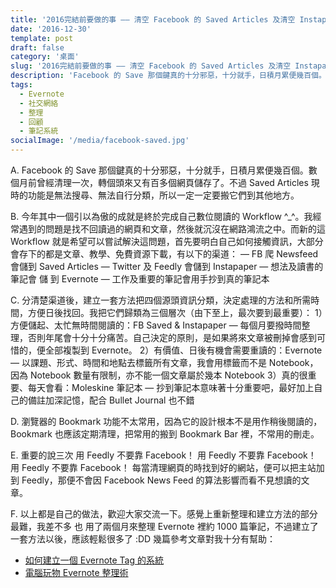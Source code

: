 ```yaml
---
title: '2016完結前要做的事 —— 清空 Facebook 的 Saved Articles 及清空 Instapaper'
date: '2016-12-30'
template: post
draft: false
category: '桌面'
slug: '2016完結前要做的事 —— 清空 Facebook 的 Saved Articles 及清空 Instapaper'
description: 'Facebook 的 Save 那個鍵真的十分邪惡，十分就手，日積月累便幾百個。數個月前曾經清理一次，轉個頭來又有百多個網頁儲存了。不過 Saved Articles 現時的功能是無法搜尋、無法自行分類，所以一定一定要搬它們到其他地方。'
tags:
  - Evernote
  - 社交網絡
  - 整理
  - 回顧
  - 筆記系統
socialImage: '/media/facebook-saved.jpg'
---
```


A. Facebook 的 Save 那個鍵真的十分邪惡，十分就手，日積月累便幾百個。數個月前曾經清理一次，轉個頭來又有百多個網頁儲存了。不過 Saved Articles 現時的功能是無法搜尋、無法自行分類，所以一定一定要搬它們到其他地方。

B. 今年其中一個引以為傲的成就是終於完成自己數位閱讀的 Workflow ^\_^。我經常遇到的問題是找不回讀過的網頁和文章，然後就沉沒在網路鴻流之中。而新的這 Workflow 就是希望可以嘗試解決這問題，首先要明白自己如何接觸資訊，大部分會存下的都是文章、教學、免費資源下載，有以下的渠道：
— FB 爬 Newsfeed 會儲到 Saved Articles
— Twitter 及 Feedly 會儲到 Instapaper
— 想法及讀書的筆記會 儲 到 Evernote
— 工作及重要的筆記會用手抄到真的筆記本

C. 分清楚渠道後，建立一套方法把四個源頭資訊分類，決定處理的方法和所需時間，方便日後找回。我把它們歸類為三個層次（由下至上，最次要到最重要）：
1）方便儲起、太忙無時間閱讀的：FB Saved & Instapaper
— 每個月要撥時間整理，否則年尾會十分十分痛苦。自己決定的原則，是如果將來文章被刪掉會感到可惜的，便全部複製到 Evernote。
2）有價值、日後有機會需要重讀的：Evernote
— 以課題、形式、時間和地點去標籤所有文章，我會用標籤而不是 Notebook，因為 Notebook 數量有限制，亦不能一個文章屬於幾本 Notebook
3）真的很重要、每天會看：Moleskine 筆記本
— 抄到筆記本意味著十分重要吧，最好加上自己的備註加深記憶，配合 Bullet Journal 也不錯

D. 瀏覽器的 Bookmark 功能不太常用，因為它的設計根本不是用作稍後閱讀的，Bookmark 也應該定期清理，把常用的搬到 Bookmark Bar 裡，不常用的刪走。

E. 重要的說三次
用 Feedly 不要靠 Facebook！
用 Feedly 不要靠 Facebook！
用 Feedly 不要靠 Facebook！
每當清理網頁的時找到好的網站，便可以把主站加到 Feedly，那便不會因 Facebook News Feed 的算法影響而看不見想讀的文章。

F. 以上都是自己的做法，歡迎大家交流一下。感覺上重新整理和建立方法的部分最難，我差不多 也 用了兩個月來整理 Evernote 裡約 1000 篇筆記，不過建立了一套方法以後，應該輕鬆很多了 :DD
幾篇參考文章對我十分有幫助：

- [如何建立一個 Evernote Tag 的系統](https://michaelhyatt.com/evernote-tags.html)
- [電腦玩物 Evernote 整理術](https://www.playpcesor.com/2016/12/2017-bullet-journal-evernote.html)
